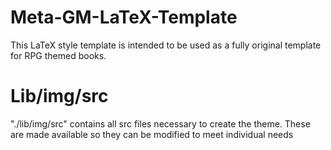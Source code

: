 # Meta-GM-LaTeX-Template

This LaTeX style template is intended to be used as a fully original template for RPG themed books.


# Lib/img/src
"./lib/img/src" contains all src files necessary to create the theme. These are made available so they can be modified to meet individual needs
